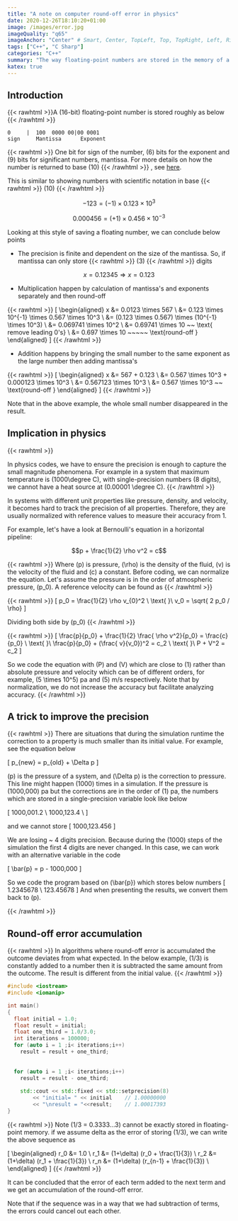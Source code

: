 ```yaml
---
title: "A note on computer round-off error in physics"
date: 2020-12-26T18:10:20+01:00
image: /images/error.jpg
imageQuality: "q65"
imageAnchor: "Center" # Smart, Center, TopLeft, Top, TopRight, Left, Right, BottomLeft, Bottom, BottomRight.
tags: ["C++", "C Sharp"]
categories: "C++" 
summary: "The way floating-point numbers are stored in the memory of a computer can lead to unwanted errors. Here we have an overview of the basics of storing numbers and how they affect the outcome of physics programs."
katex: true
---
```

 
## Introduction

{{< rawhtml >}}A \(16-bit\) floating-point number is stored roughly as below {{< /rawhtml >}}

```
0     |  100  0000 00|00 0001
sign     Mantissa      Exponent
```
{{< rawhtml >}}
One bit for sign of the number, \(6\) bits for the exponent and \(9\) bits for significant numbers, mantissa.
For more details on how the number is returned to base \(10\) {{< /rawhtml >}} , see [here](https://en.wikibooks.org/wiki/A-level_Computing/AQA/Paper_2/Fundamentals_of_data_representation/Floating_point_numbers). 

This is similar to showing numbers with scientific notation in base {{< rawhtml >}} \(10\) {{< /rawhtml >}}

$$-123 = (-1) \times 0.123 \times 10^3 $$

$$0.000456 = (+1) \times 0.456 \times 10^{-3}$$

Looking at this style of saving a floating number, we can conclude below points

* The precision is finite and dependent on the size of the mantissa. So, if mantissa can only store {{< rawhtml >}} \(3\) {{< /rawhtml >}} digits

$$x = 0.12345 \Rightarrow x = 0.123$$


* Multiplication happen by calculation of mantissa's and exponents separately and then round-off

{{< rawhtml >}}
\[
\begin{aligned}
x &= 0.0123 \times 567  \\
  &= 0.123 \times 10^{-1} \times 0.567 \times 10^3  \\
  &= (0.123 \times 0.567) \times (10^{-1}  \times 10^3) \\ 
  &= 0.069741 \times 10^2     \\
  &= 0.69741 \times 10    ~~ \text{ remove leading 0's}  \\
  &= 0.697 \times 10    ~~~~~   \text{round-off } 
  \end{aligned}
\]
{{< /rawhtml >}}

* Addition happens by bringing the small number to the same exponent as the large number then adding mantissa's

{{< rawhtml >}}
\[
\begin{aligned}
x &= 567 + 0.123 \\
  &= 0.567 \times 10^3 + 0.000123  \times 10^3 \\
  &= 0.567123 \times 10^3  \\
  &= 0.567 \times 10^3     ~~ \text{round-off }
\end{aligned}
\]
{{< /rawhtml >}}

Note that in the above example, the whole small number disappeared in the result.


## Implication in physics

{{< rawhtml >}}

 In physics codes, we have to ensure the precision is enough to capture the small magnitude phenomena. For example in a system that maximum temperature is \(1000\degree C\), with single-precision numbers (8 digits), we cannot have a heat source at \(0.00001 \degree C\). 
 {{< /rawhtml >}}

In systems with different unit properties like pressure, density, and velocity, it becomes hard to track the precision of all properties. Therefore, they are usually normalized with reference values to measure their accuracy from 1. 

For example, let's have a look at Bernoulli's equation in a horizontal pipeline:

$$p + \frac{1}{2} \rho v^2 = c$$

{{< rawhtml >}}
Where \(p\) is pressure, \(\rho\) is the density of the fluid, \(v\) is the velocity of the fluid and \(c\) a constant. Before coding,  we can normalize the equation. Let's assume the pressure is in the order of atmospheric pressure, \(p_0\). A reference velocity can be found as
{{< /rawhtml >}}

{{< rawhtml >}}
\[
p_0 = \frac{1}{2} \rho v_{0}^2 \\ 
\text{ }\\
v_0 = \sqrt{ 2 p_0 / \rho}
\]

Dividing both side by \(p_0\)
{{< /rawhtml >}}

{{< rawhtml >}}
\[
\frac{p}{p_0} + \frac{1}{2} \frac{ \rho v^2}{p_0}  = \frac{c}{p_0}    \\
\text{ }\\
\frac{p}{p_0} + (\frac{ v}{v_0})^2 = c_2 \\
\text{ }\\
P + V^2 = c_2
\]

So we code the equation with \(P\) and \(V\) which are close to \(1\) rather than absolute pressure and velocity which can be of different orders, for example, \(5 \times 10^5\) pa and \(5\) m/s respectively. Note that by normalization, we do not increase the accuracy but facilitate analyzing accuracy. 
{{< /rawhtml >}}

## A trick to improve the precision

{{< rawhtml >}}
There are situations that during the simulation runtime the correction to a property is much smaller than its initial value. For example, see the equation below


\[
p_{new} = p_{old} + \Delta p
\]

\(p\) is the pressure of a system, and \(\Delta p\) is the correction to pressure. This line might happen \(1000\) times in a simulation. If the pressure is \(1000,000\) pa but the corrections are in the order of \(1\) pa, the numbers which are stored in a single-precision variable look like below

\[
1000,001.2 \\
1000,123.4 \\
\]

and we cannot store
\[
1000,123.456
\]

We are losing ~ 4 digits precision. Because during the \(1000\) steps of the simulation the first 4 digits are never changed. In this case, we can work with an alternative variable in the code

\[
\bar{p} = p - 1000,000
\]

So we code the program based on \(\bar{p}\) which stores below numbers
\[
1.2345678 \\
123.45678
\]
And when presenting the results, we convert them back to \(p\).

{{< /rawhtml >}}


## Round-off error accumulation

{{< rawhtml >}}
In algorithms where round-off error is accumulated the outcome deviates from what expected. In the below example, \(1/3\) is constantly added to a number then it is subtracted the same amount from the outcome. The result is different from the initial value. 
{{< /rawhtml >}}

```cpp
#include <iostream>
#include <iomanip>

int main()
{
  float initial = 1.0;
  float result = initial;
  float one_third = 1.0/3.0;
  int iterations = 100000;  
  for (auto i = 1 ;i< iterations;i++)
    result = result + one_third;
  
           
  for (auto i = 1 ;i< iterations;i++)
    result = result - one_third;
    
    std::cout << std::fixed << std::setprecision(8) 
        << "initial= " << initial    // 1.00000000
        << "\nresult = "<<result;    // 1.00017393 
}

```
{{< rawhtml >}}
Note \(1/3 = 0.3333...3\) cannot be exactly stored in floating-point memory. if we assume delta as the error of storing \(1/3\), we can write the above sequence as


\[
\begin{aligned}
r_0 &= 1.0 \\
r_1 &= (1+\delta) (r_0 + \frac{1}{3}) \\
r_2 &= (1+\delta) (r_1 + \frac{1}{3}) \\
r_n &= (1+\delta) (r_{n-1} + \frac{1}{3}) \\
\end{aligned}
\]
{{< /rawhtml >}}

It can be concluded that the error of each term added to the next term and we get an accumulation of the round-off error.

Note that if the sequence was in a way that we had subtraction of terms, the errors could cancel out each other.

